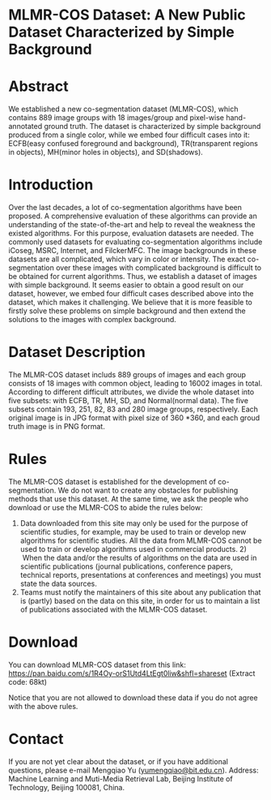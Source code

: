 # MLMR-COS Dataset: A New Public Dataset Characterized by Simple Background

# Abstract
We established a new co-segmentation dataset (MLMR-COS), which contains 889 image groups with 18 images/group and pixel-wise hand-annotated ground truth. The dataset is characterized by simple background produced from a single color, while we embed four difficult cases into it: ECFB(easy confused foreground and background), TR(transparent regions in objects), MH(minor holes in objects), and SD(shadows).

# Introduction
Over the last decades, a lot of co-segmentation algorithms have been proposed. A comprehensive evaluation of these algorithms can provide an understanding of the state-of-the-art and help to reveal the weakness the existed algorithms. For this purpose, evaluation datasets are needed. The commonly used datasets for evaluating co-segmentation algorithms include iCoseg, MSRC, Internet, and FilckerMFC. The image backgrounds in these datasets are all complicated, which vary in color or intensity. The exact co-segmentation over these images with complicated background is difficult to be obtained for current algorithms. Thus, we establish a dataset of images with simple background. It seems easier to obtain a good result on our dataset, however, we embed four difficult cases described above into the dataset, which makes it challenging. We believe that it is more feasible to firstly solve these problems on simple background and then extend the solutions to the images with complex background.

# Dataset Description
The MLMR-COS dataset includs 889 groups of images and each group consists of 18 images with common object, leading to 16002 images in total. According to different difficult attributes, we divide the whole dataset into five subsets: with ECFB, TR, MH, SD, and Normal(normal data). The five subsets contain 193, 251, 82, 83 and 280 image groups, respectively. Each original image is in JPG format with pixel size of 360 *360, and each groud truth image is in PNG format.

# Rules
The MLMR-COS dataset is established for the development of co-segmentation. We do not want to create any obstacles for publishing methods that use this dataset. At the same time, we ask the people who download or use the MLMR-COS to abide the rules below:
1) Data downloaded from this site may only be used for the purpose of scientific studies, for example, may be used to train or develop new algorithms for scientific studies. All the data from MLMR-COS cannot be used to train or develop algorithms used in commercial products.
2)    When the data and/or the results of algorithms on the data are used in scientific publications (journal publications, conference papers, technical reports, presentations at conferences and meetings) you must state the data sources.
3) Teams must notify the maintainers of this site about any publication that is (partly) based on the data on this site, in order for us to maintain a list of publications associated with the MLMR-COS dataset.

# Download
You can download MLMR-COS dataset from this link: https://pan.baidu.com/s/1R4Oy-orS1Utd4LtEgt0liw&shfl=shareset (Extract code: 68kt) 

Notice that you are not allowed to download these data if you do not agree with the above rules.

# Contact
If you are not yet clear about the dataset, or if you have additional questions, please e-mail Mengqiao Yu (yumengqiao@bit.edu.cn).
Address: Machine Learning and Muti-Media Retrieval Lab, Beijing Institute of Technology, Beijing 100081, China.
